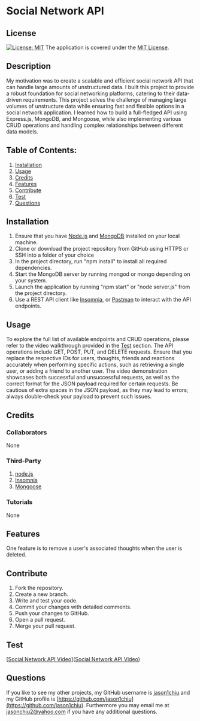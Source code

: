 # Social Network API
## License
[![License: MIT](https://img.shields.io/badge/License-MIT-yellow.svg)](https://opensource.org/licenses/MIT) The application is covered under the [MIT License](https://opensource.org/licenses/MIT).
## Description
My motivation was to create a scalable and efficient social network API that can handle large amounts of unstructured data. I built this project to provide a robust foundation for social networking platforms, catering to their data-driven requirements. This project solves the challenge of managing large volumes of unstructure data while ensuring fast and flexible options in a social network application. I learned how to build a full-fledged API using Express.js, MongoDB, and Mongoose, while also implementing various CRUD operations and handling complex relationships between different data models.
## Table of Contents:
1. [Installation](#installation)
2. [Usage](#usage)
3. [Credits](#credits)
4. [Features](#features)
5. [Contribute](#contribute)
6. [Test](#test)
7. [Questions](#questions)

## Installation
1. Ensure that you have [Node.js](https://nodejs.org/en) and [MongoDB](https://www.mongodb.com) installed on your local machine.
2. Clone or download the project repository from GitHub using HTTPS or SSH into a folder of your choice
3. In the project directory, run "npm install" to install all required dependencies.
4. Start the MongoDB server by running mongod or mongo depending on your system.
5. Launch the application by running "npm start" or "node server.js" from the project directory.
6. Use a REST API client like [Insomnia](https://insomnia.rest), or [Postman](https://www.postman.com) to interact with the API endpoints.


## Usage
To explore the full list of available endpoints and CRUD operations, please refer to the video walkthrough provided in the [Test](#test) section. The API operations include GET, POST, PUT, and DELETE requests. Ensure that you replace the respective IDs for users, thoughts, friends and reactions accurately when performing specific actions, such as retrieving a single user, or adding a friend to another user. The video demonstration showcases both successful and unsuccessful requests, as well as the correct format for the JSON payload required for certain requests. Be cautious of extra spaces in the JSON payload, as they may lead to errors; always double-check your payload to prevent such issues.

## Credits
### Collaborators
None
### Third-Party
1. [node.js](https://nodejs.org/en)
2. [Insomnia](https://insomnia.rest)
3. [Mongoose](https://www.mongodb.com)
### Tutorials
None

## Features
One feature is to remove a user's associated thoughts when the user is deleted.

## Contribute
1. Fork the repository.
2. Create a new branch.
3. Write and test your code.
4. Commit your changes with detailed comments.
5. Push your changes to GitHub.
6. Open a pull request.
7. Merge your pull request.

## Test
[[Social Network API Video](https://drive.google.com/file/d/1K0QJePNmYUJl6vQi8FwvCC9KwUuiM4ho/view)]([Social Network API Video](https://drive.google.com/file/d/1K0QJePNmYUJl6vQi8FwvCC9KwUuiM4ho/view))

## Questions
If you like to see my other projects, my GitHub username is [jason1chiu](https://github.com/jason1chiu) and my GitHub profile is [https://github.com/jason1chiu](https://github.com/jason1chiu). Furthermore you may email me at jasonchiu2@yahoo.com if you have any additional questions.
